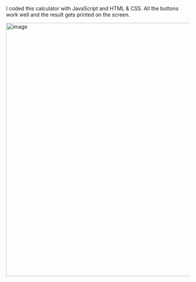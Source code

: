 I coded this calculator with JavaScript and HTML & CSS. All the buttons work well and the result gets printed on the screen. 

<img width="693" alt="image" src="https://user-images.githubusercontent.com/106106321/230329226-10ecdf3c-2d10-4bfa-b5a2-555116bb7545.png">
